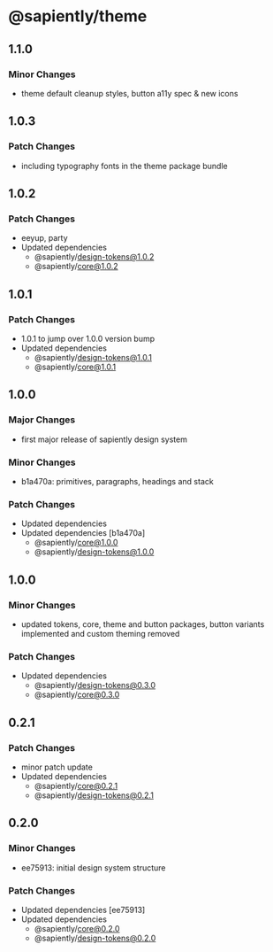 # @sapiently/theme

## 1.1.0

### Minor Changes

- theme default cleanup styles, button a11y spec & new icons

## 1.0.3

### Patch Changes

- including typography fonts in the theme package bundle

## 1.0.2

### Patch Changes

- eeyup, party
- Updated dependencies
  - @sapiently/design-tokens@1.0.2
  - @sapiently/core@1.0.2

## 1.0.1

### Patch Changes

- 1.0.1 to jump over 1.0.0 version bump
- Updated dependencies
  - @sapiently/design-tokens@1.0.1
  - @sapiently/core@1.0.1

## 1.0.0

### Major Changes

- first major release of sapiently design system

### Minor Changes

- b1a470a: primitives, paragraphs, headings and stack

### Patch Changes

- Updated dependencies
- Updated dependencies [b1a470a]
  - @sapiently/core@1.0.0
  - @sapiently/design-tokens@1.0.0

## 1.0.0

### Minor Changes

- updated tokens, core, theme and button packages, button variants implemented and custom theming removed

### Patch Changes

- Updated dependencies
  - @sapiently/design-tokens@0.3.0
  - @sapiently/core@0.3.0

## 0.2.1

### Patch Changes

- minor patch update
- Updated dependencies
  - @sapiently/core@0.2.1
  - @sapiently/design-tokens@0.2.1

## 0.2.0

### Minor Changes

- ee75913: initial design system structure

### Patch Changes

- Updated dependencies [ee75913]
- Updated dependencies
  - @sapiently/core@0.2.0
  - @sapiently/design-tokens@0.2.0
